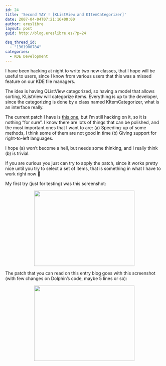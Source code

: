```yaml
---
id: 24
title: 'Second YAY ! [KListView and KItemCategorizer]'
date: 2007-04-04T07:21:16+00:00
author: ereslibre
layout: post
guid: http://blog.ereslibre.es/?p=24

dsq_thread_id:
  - "1301900784"
categories:
  - KDE Development
---
```

I have been hacking at night to write two new classes, that I hope will be useful to users, since I know from various users that this was a missed feature on our KDE file managers.

The idea is having QListView categorized, so having a model that allows sorting, KListView will categorize items. Everything is up to the developer, since the categorizing is done by a class named KItemCategorizer, what is an interface really.

The current patch I have is <a target="_blank" href="http://media.ereslibre.es/2007/04/kdelibs.diff">this one</a>, but I&#8217;m still hacking on it, so it is nothing &#8220;for sure&#8221;. I know there are lots of things that can be polished, and the most important ones that I want to are: (a) Speeding-up of some methods, I think some of them are not good in time (b) Giving support for right-to-left languages.

I hope (a) won&#8217;t become a hell, but needs some thinking, and I really think (b) is trivial.

If you are curious you just can try to apply the patch, since it works pretty nice until you try to select a set of items, that is something in what I have to work right now 🙂

My first try (just for testing) was this screenshot:

<p align="center">
  <a target="_blank" href="http://media.ereslibre.es/2007/04/categorization.png"><img border="0" width="320" src="http://media.ereslibre.es/2007/04/categorization.png" height="240" style="width: 320px; height: 240px" /></a>
</p>

The patch that you can read on this entry blog goes with this screenshot (with few changes on Dolphin&#8217;s code, maybe 5 lines or so):

<p align="center">
  <a target="_blank" href="http://media.ereslibre.es/2007/04/categorization2.png"><img border="0" width="320" src="http://media.ereslibre.es/2007/04/categorization2.png" height="240" style="width: 320px; height: 240px" /></a>
</p>